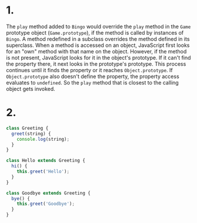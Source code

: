 # 1.
The `play` method added to `Bingo` would override the `play` method in the `Game` prototype object (`Game.prototype`), if the method is called by instances of `Bingo`. A method redefined in a subclass overrides the method defined in its superclass. When a method is accessed on an object, JavaScript first looks for an "own" method with that name on the object. However, if the method is not present, JavaScript looks for it in the object's prototype. If it can't find the property there, it next looks in the prototype's prototype. This process continues until it finds the property or it reaches `Object.prototype`. If `Object.prototype` also doesn't define the property, the property access evaluates to `undefined`. So the `play` method that is closest to the calling object gets invoked.

# 2.
```js
class Greeting {
  greet(string) {
    console.log(string);
  }
}

class Hello extends Greeting {
  hi() {
    this.greet('Hello');
  }
}

class Goodbye extends Greeting {
  bye() {
    this.greet('Goodbye');
  }
}
```